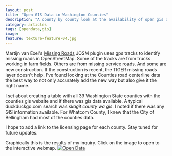 ```yaml
---
layout: post
title: "Open GIS Data in Washington Counties"
description: "A county by county look at the availability of open gis data."
category: articles
tags: [opendata,gis]
image:
feature: texture-feature-04.jpg
---
```

Martijn van Exel's [Missing Roads](http://www.openstreetmap.org/user/mvexel/diary/35966) JOSM
plugin uses gps tracks to identify missing roads in OpenStreetMap. Some of the tracks are from
trucks working in farm fields. Others are from missing service roads. And some are new construction.
If the construction is recent, the TIGER missing roads layer doesn't help. I've found looking at
the Counties road centerline data the best way to not only accurately add the new way but also give it the right name. 

I set about creating a table with all 39 Washington State counties with the counties gis website and
if there was gis data available. A typical duckduckgo.com search was *skagit county wa gis*. I noted
if there was any GIS information available. For Whatcom County, I knew that the City of Bellingham 
had most of the counties data.

I hope to add a link to the licensing page for each county. Stay tuned for future updates.

Graphically this is the results of my inquiry. Click on the image to open to the interactive webmap. 
<a href="http://cdb.io/1jwgzRB">![Open Data]({{site_url}}/assets/opendata.png)
